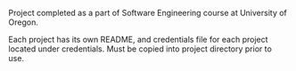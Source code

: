 Project completed as a part of Software Engineering course at University of Oregon.

Each project has its own README, and credentials file for each project located under credentials. Must be copied into project directory prior to use.
